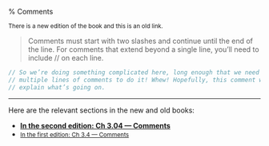 % Comments

<small>There is a new edition of the book and this is an old link.</small>

> Comments must start with two slashes and continue until the end of the line.
> For comments that extend beyond a single line, you’ll need to include // on each line.

```rust
// So we’re doing something complicated here, long enough that we need
// multiple lines of comments to do it! Whew! Hopefully, this comment will
// explain what’s going on.
```

---

Here are the relevant sections in the new and old books:

* **[In the second edition: Ch 3.04 — Comments][2]**
* <small>[In the first edition: Ch 3.4 — Comments][1]</small>


[1]: first-edition/comments.html
[2]: second-edition/ch03-04-comments.html
